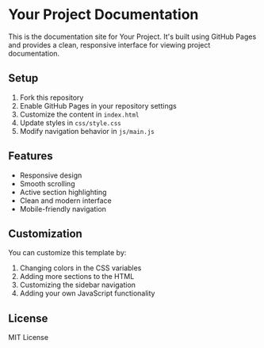 # Your Project Documentation

This is the documentation site for Your Project. It's built using GitHub Pages and provides a clean, responsive interface for viewing project documentation.

## Setup

1. Fork this repository
2. Enable GitHub Pages in your repository settings
3. Customize the content in `index.html`
4. Update styles in `css/style.css`
5. Modify navigation behavior in `js/main.js`

## Features

- Responsive design
- Smooth scrolling
- Active section highlighting
- Clean and modern interface
- Mobile-friendly navigation

## Customization

You can customize this template by:

1. Changing colors in the CSS variables
2. Adding more sections to the HTML
3. Customizing the sidebar navigation
4. Adding your own JavaScript functionality

## License

MIT License

